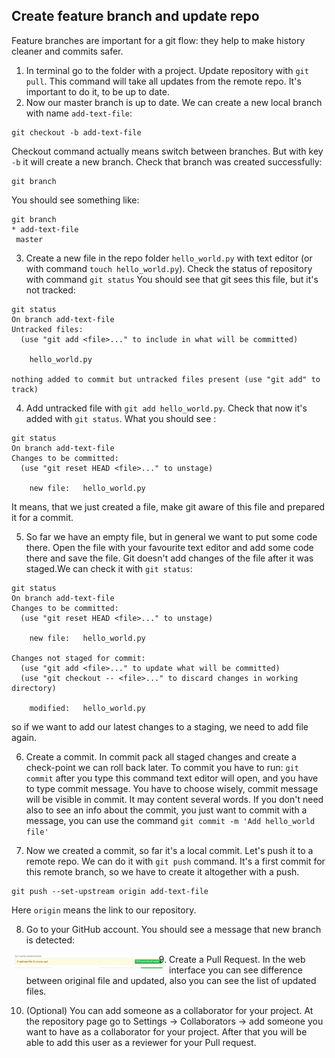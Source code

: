 ## Create feature branch and update repo

Feature branches are important for a git flow: they help to make history cleaner and commits safer.

1. In terminal go to the folder with a project. Update repository with `git pull`.
This command will take all updates from the remote repo. It's important to do it, to be up to date.
2. Now our master branch is up to date. We can create a new local branch with name `add-text-file`:

```
git checkout -b add-text-file
```
Checkout command actually means switch between branches. But with key `-b` it will create a new branch.
Check that branch was created successfully:
```
git branch
```
You should see something like:
```
git branch
* add-text-file
 master
```
3. Create a new file in the repo folder `hello_world.py` with text editor (or with command `touch hello_world.py`). Check the status of repository with command `git status`
You should see that git sees this file, but it's not tracked:
```
git status
On branch add-text-file
Untracked files:
  (use "git add <file>..." to include in what will be committed)

	hello_world.py

nothing added to commit but untracked files present (use "git add" to track)
```
4. Add untracked file with `git add hello_world.py`. Check that now it's added with `git status`.
What you should see :
```
git status
On branch add-text-file
Changes to be committed:
  (use "git reset HEAD <file>..." to unstage)

	new file:   hello_world.py

```
It means, that we just created a file, make git aware of this file and prepared it for a commit.

5. So far we have an empty file, but in general we want to put some code there. Open the file with your favourite text editor and add some code there and save the file.
Git doesn't add changes of the file after it was staged.We can check it with `git status`:
```
git status
On branch add-text-file
Changes to be committed:
  (use "git reset HEAD <file>..." to unstage)

	new file:   hello_world.py

Changes not staged for commit:
  (use "git add <file>..." to update what will be committed)
  (use "git checkout -- <file>..." to discard changes in working directory)

	modified:   hello_world.py
  ```

 so if we want to add our latest changes to a staging, we need to add file again.

 6. Create a commit. In commit pack all staged changes and create a check-point we can roll back later.
 To commit you have to run: `git commit` after you type this command text editor will open, and you have to type commit message. You have to choose wisely, commit message will be visible in commit. It may content several words. If you don't need also to see an info about the commit, you just want to commit with a message, you can use the command `git commit -m 'Add hello_world file'`

 7. Now we created a commit, so far it's a local commit. Let's push it to a remote repo.
 We can do it with `git push` command.
 It's a first commit for this remote branch, so we have to create it altogether with a push.
```
git push --set-upstream origin add-text-file
```
Here `origin` means the link to our repository.

8. Go to your GitHub account. You should see a message that new branch is detected:

<p>
<img src="../images/new_remote_branch.png" align="left" height="50%" width="50%" />
</p>

 9. Create a Pull Request. In the web interface you can see difference between original file and updated, also you can see the list of updated files.

 10. (Optional) You can add someone as a collaborator for your project. At the repository page go to Settings -> Collaborators -> add someone you want to have as a collaborator for your project. After that you will be able to add this user as a reviewer for your Pull request. 
